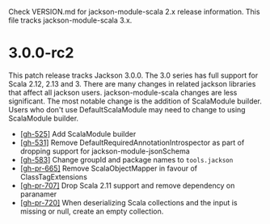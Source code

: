 Check VERSION.md for jackson-module-scala 2.x release information. This file tracks jackson-module-scala 3.x.

# 3.0.0-rc2

This patch release tracks Jackson 3.0.0. The 3.0 series has full support for Scala 2.12, 2.13 and 3.
There are many changes in related jackson libraries that affect all jackson users. jackson-module-scala changes
are less significant. The most notable change is the addition of ScalaModule builder.
Users who don't use DefaultScalaModule may need to change to using ScalaModule builder.

* [[gh-525]](https://github.com/FasterXML/jackson-module-scala/issues/525) Add ScalaModule builder 
* [[gh-531]](https://github.com/FasterXML/jackson-module-scala/issues/531) Remove DefaultRequiredAnnotationIntrospector as part of dropping support for jackson-module-jsonSchema
* [[gh-583]](https://github.com/FasterXML/jackson-module-scala/issues/583) Change groupId and package names to `tools.jackson`
* [[gh-pr-665]](https://github.com/FasterXML/jackson-module-scala/pull/665) Remove ScalaObjectMapper in favour of ClassTagExtensions
* [[gh-pr-707]](https://github.com/FasterXML/jackson-module-scala/pull/707) Drop Scala 2.11 support and remove dependency on paranamer
* [[gh-pr-720]](https://github.com/FasterXML/jackson-module-scala/pull/720) When deserializing Scala collections and the input is missing or null, create an empty collection.
